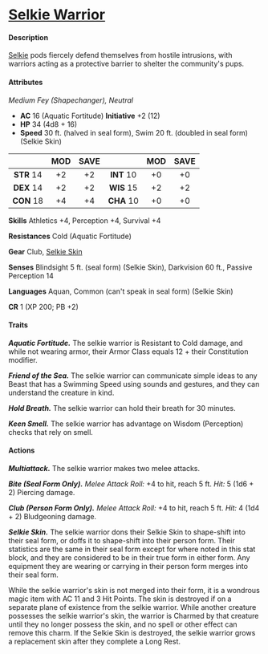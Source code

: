 # [Selkie Warrior](https://github.com/mpanighetti/dnd5e-monsters/blob/main/fey/selkie-warrior.md)

#### Description

[Selkie](../ch-5-character-options/species/selkie.md) pods fiercely defend themselves from hostile intrusions, with warriors acting as a protective barrier to shelter the community's pups.

#### Attributes

_Medium Fey (Shapechanger), Neutral_

- **AC** 16 (Aquatic Fortitude) **Initiative** +2 (12)
- **HP** 34 (4d8 + 16)
- **Speed** 30 ft. (halved in seal form), Swim 20 ft. (doubled in seal form) (Selkie Skin)

|            | MOD | SAVE |            | MOD | SAVE |
|:----------:|:---:|:----:|:----------:|:---:|:----:|
| **STR** 14 | +2  | +2   | **INT** 10 | +0  | +0   |
| **DEX** 14 | +2  | +2   | **WIS** 15 | +2  | +2   |
| **CON** 18 | +4  | +4   | **CHA** 10 | +0  | +0   |

**Skills** Athletics +4, Perception +4, Survival +4

**Resistances** Cold (Aquatic Fortitude)

**Gear** Club, [Selkie Skin](../ch-6-mote-treasures/magic-items/selkie-skin.md)

**Senses** Blindsight 5 ft. (seal form) (Selkie Skin), Darkvision 60 ft., Passive Perception 14

**Languages** Aquan, Common (can't speak in seal form) (Selkie Skin)

**CR** 1 (XP 200; PB +2)

#### Traits

_**Aquatic Fortitude.**_ The selkie warrior is Resistant to Cold damage, and while not wearing armor, their Armor Class equals 12 + their Constitution modifier.

_**Friend of the Sea.**_ The selkie warrior can communicate simple ideas to any Beast that has a Swimming Speed using sounds and gestures, and they can understand the creature in kind.

_**Hold Breath.**_ The selkie warrior can hold their breath for 30 minutes.

_**Keen Smell.**_ The selkie warrior has advantage on Wisdom (Perception) checks that rely on smell.

#### Actions

_**Multiattack.**_ The selkie warrior makes two melee attacks.

_**Bite (Seal Form Only).**_ _Melee Attack Roll:_ +4 to hit, reach 5 ft. _Hit:_ 5 (1d6 + 2) Piercing damage.

_**Club (Person Form Only).**_ _Melee Attack Roll:_ +4 to hit, reach 5 ft. _Hit:_ 4 (1d4 + 2) Bludgeoning damage.

_**Selkie Skin.**_ The selkie warrior dons their Selkie Skin to shape-shift into their seal form, or doffs it to shape-shift into their person form. Their statistics are the same in their seal form except for where noted in this stat block, and they are considered to be in their true form in either form. Any equipment they are wearing or carrying in their person form merges into their seal form.

While the selkie warrior's skin is not merged into their form, it is a wondrous magic item with AC 11 and 3 Hit Points. The skin is destroyed if on a separate plane of existence from the selkie warrior. While another creature possesses the selkie warrior's skin, the warrior is Charmed by that creature until they no longer possess the skin, and no spell or other effect can remove this charm. If the Selkie Skin is destroyed, the selkie warrior grows a replacement skin after they complete a Long Rest.
